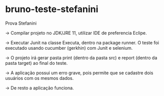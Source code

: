 # bruno-teste-stefanini
 Prova Stefanini


-> Compilar projeto no JDK/JRE 11, utilizar IDE de preferencia Eclipe.

-> Executar Junit na classe Executa, dentro na package runner. O teste foi executado usando cucumber (gerkhin) com Junit e selenium.

-> O projeto irá gerar pasta print (dentro da pasta src) e report (dentro da pasta target) ao final do teste.

-> A aplicação possui um erro grave, pois permite que se cadastre dois usuários com os mesmos dados.

-> De resto a aplicação funciona.
